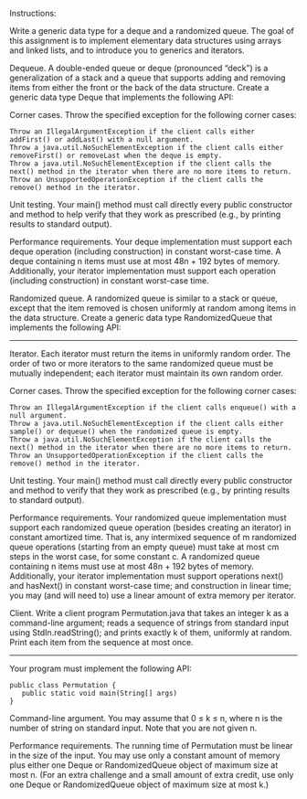 Instructions:

Write a generic data type for a deque and a randomized queue. The goal of this assignment is to implement elementary data structures using arrays and linked lists, and to introduce you to generics and iterators.

Dequeue. A double-ended queue or deque (pronounced “deck”) is a generalization of a stack and a queue that supports adding and removing items from either the front or the back of the data structure. Create a generic data type Deque that implements the following API: 


Corner cases.  Throw the specified exception for the following corner cases:

    Throw an IllegalArgumentException if the client calls either addFirst() or addLast() with a null argument.
    Throw a java.util.NoSuchElementException if the client calls either removeFirst() or removeLast when the deque is empty.
    Throw a java.util.NoSuchElementException if the client calls the next() method in the iterator when there are no more items to return.
    Throw an UnsupportedOperationException if the client calls the remove() method in the iterator. 

Unit testing.  Your main() method must call directly every public constructor and method to help verify that they work as prescribed (e.g., by printing results to standard output).

Performance requirements.  Your deque implementation must support each deque operation (including construction) in constant worst-case time. A deque containing n items must use at most 48n + 192 bytes of memory. Additionally, your iterator implementation must support each operation (including construction) in constant worst-case time.

Randomized queue. A randomized queue is similar to a stack or queue, except that the item removed is chosen uniformly at random among items in the data structure. Create a generic data type RandomizedQueue that implements the following API: 


***

Iterator.  Each iterator must return the items in uniformly random order. The order of two or more iterators to the same randomized queue must be mutually independent; each iterator must maintain its own random order.

Corner cases.  Throw the specified exception for the following corner cases:

    Throw an IllegalArgumentException if the client calls enqueue() with a null argument.
    Throw a java.util.NoSuchElementException if the client calls either sample() or dequeue() when the randomized queue is empty.
    Throw a java.util.NoSuchElementException if the client calls the next() method in the iterator when there are no more items to return.
    Throw an UnsupportedOperationException if the client calls the remove() method in the iterator. 

Unit testing.  Your main() method must call directly every public constructor and method to verify that they work as prescribed (e.g., by printing results to standard output).

Performance requirements.  Your randomized queue implementation must support each randomized queue operation (besides creating an iterator) in constant amortized time. That is, any intermixed sequence of m randomized queue operations (starting from an empty queue) must take at most cm steps in the worst case, for some constant c. A randomized queue containing n items must use at most 48n + 192 bytes of memory. Additionally, your iterator implementation must support operations next() and hasNext() in constant worst-case time; and construction in linear time; you may (and will need to) use a linear amount of extra memory per iterator.

Client. Write a client program Permutation.java that takes an integer k as a command-line argument; reads a sequence of strings from standard input using StdIn.readString(); and prints exactly k of them, uniformly at random. Print each item from the sequence at most once. 

***

 Your program must implement the following API:

    public class Permutation {
       public static void main(String[] args)
    }

Command-line argument.  You may assume that 0 ≤ k ≤ n, where n is the number of string on standard input. Note that you are not given n.

Performance requirements.  The running time of Permutation must be linear in the size of the input. You may use only a constant amount of memory plus either one Deque or RandomizedQueue object of maximum size at most n. (For an extra challenge and a small amount of extra credit, use only one Deque or RandomizedQueue object of maximum size at most k.) 